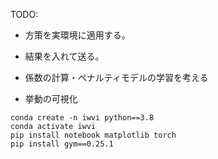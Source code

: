 TODO:
* 方策を実環境に適用する。
* 結果を入れて送る。
* 係数の計算・ペナルティモデルの学習を考える


* 挙動の可視化



```
conda create -n iwvi python==3.8
conda activate iwvi
pip install notebook matplotlib torch 
pip install gym==0.25.1
```